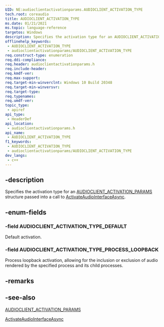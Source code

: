 ```yaml
---
UID: NE:audioclientactivationparams.AUDIOCLIENT_ACTIVATION_TYPE
tech.root: coreaudio
title: AUDIOCLIENT_ACTIVATION_TYPE
ms.date: 01/21/2021
ms.topic: language-reference
targetos: Windows
description: Specifies the activation type for an AUDIOCLIENT_ACTIVATION_PARAMS structure passed into a call to ActivateAudioInterfaceAsync.
offlinehelp_keywords:
 - AUDIOCLIENT_ACTIVATION_TYPE
 - audioclientactivationparams/AUDIOCLIENT_ACTIVATION_TYPE
req.construct-type: enumeration
req.ddi-compliance: 
req.header: audioclientactivationparams.h
req.include-header: 
req.kmdf-ver: 
req.max-support: 
req.target-min-winverclnt: Windows 10 Build 20348
req.target-min-winversvr: 
req.target-type: 
req.typenames: 
req.umdf-ver: 
topic_type:
 - apiref
api_type:
 - HeaderDef
api_location:
 - audioclientactivationparams.h
api_name:
 - AUDIOCLIENT_ACTIVATION_TYPE
f1_keywords:
 - AUDIOCLIENT_ACTIVATION_TYPE
 - audioclientactivationparams/AUDIOCLIENT_ACTIVATION_TYPE
dev_langs:
 - c++
---
```


## -description

Specifies the activation type for an [AUDIOCLIENT_ACTIVATION_PARAMS](ns-audioclientactivationparams-audioclient_activation_params.md) structure passed into a call to [ActivateAudioInterfaceAsync](/windows/win32/api/mmdeviceapi/nf-mmdeviceapi-activateaudiointerfaceasync).

## -enum-fields

### -field AUDIOCLIENT_ACTIVATION_TYPE_DEFAULT

Default activation.

### -field AUDIOCLIENT_ACTIVATION_TYPE_PROCESS_LOOPBACK

Process loopback activation, allowing for the inclusion or exclusion of audio rendered by the specified process and its child processes.

## -remarks

## -see-also

[AUDIOCLIENT_ACTIVATION_PARAMS](ns-audioclientactivationparams-audioclient_activation_params.md)

[ActivateAudioInterfaceAsync](/windows/win32/api/mmdeviceapi/nf-mmdeviceapi-activateaudiointerfaceasync)